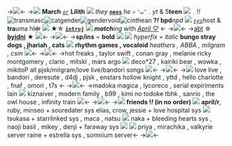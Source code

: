 ->![](https://media.discordapp.net/attachments/1033353306506010655/1036523804073136148/Untitled32_20221031071432.png)<-
->![](https://gifs.crd.co/assets/images/gallery17/018c0014.gif?v=5f0408ba) **March** [_`or`_](https://rentry.co/pronounce) **Lilith**  ![](https://gifs.crd.co/assets/images/gallery17/5210043c.gif?v=5f0408ba) *they* [**`neos`**](https://rentry.co/pronounce) *he* ⌕
ᵔᴗᵔ﹒*yt* & 5**teen** ![](https://tomomi.neocities.org/pixeles/73.gif)﹒!_!_ ![transmasc](https://f2.toyhou.se/file/f2-toyhou-se/images/35822362_hXB9fOwQOMQL4c2.png?1623251976)![catgender](https://f2.toyhou.se/file/f2-toyhou-se/images/35821868_zNzbXEGuk2EhBZI.png?1623251719)![gendervoid](https://media.discordapp.net/attachments/870787415172845589/1035186099192078356/Untitled134_20221027163534_1.png)![cinthean](https://media.discordapp.net/attachments/870787415172845589/1035186098588090428/Untitled134_20221027163550_1.png) __?__***!***
**bpd**_npd_ ![](https://gifs.crd.co/assets/images/gallery17/bc4370e8.gif?v=5f0408ba) [_`sys`_](https://rentry.co/goodbyecharlotte)host & **tra**uma hl~~dr~~ ![](https://gifs.crd.co/assets/images/gallery17/94115ce1.gif?v=5f0408ba)
★☆ [**`introj`**](https://rentry.co/hob) ![](https://tomomi.neocities.org/pixeles/285.png) ***match**ing* with *[April ♡](https://rentry.co/aprilz)*  <-
->![](https://tomomi.neocities.org/divider/div40.png)<-
->[abt](https://rentry.co/bushidoo) ☆ **[byidni](https://rentry.co/pastelz)** ★ [![](https://tomomi.neocities.org/pixeles/52.png)](https://rentry.co/marchz)<-
->![](https://terror.crd.co/assets/images/gallery05/41249988.png?v=98df89bb)<-
->**sp/ins** = **bold** ![](https://tomomi.neocities.org/pixeles/160.gif)
![](https://tomomi.neocities.org/pixeles/228.gif) *hyperfix* = *italic*
 **bungo stray dogs , jhariah , cats**
![](https://tomomi.neocities.org/pixeles/245.gif) **rhythm games , vocaloid** 
*heathers , ABBA , milgram , csm* ![](https://tomomi.neocities.org/pixeles/162.gif)<-
->![](https://tomomi.neocities.org/divider/div92.gif)<-
->hot freaks , taylor swift , conan gray , melanie
ricky montgomery , clario , mitski , mars argo
![](https://tomomi.neocities.org/pixeles/252.gif) deco\*27 , kairiki bear , wowka , mikitoP 
all pjsk/milgram/love live/bandori songs ![](https://tomomi.neocities.org/pixeles/268.gif)<-
->![](https://tomomi.neocities.org/divider/div92.gif)<-
->![](https://tomomi.neocities.org/pixeles/164.gif) love live , bandori , deresute , d4dj , pjsk , enstars
hollow knight , yttd , hello charlotte , fnaf , omori , t7s <-
->![](https://tomomi.neocities.org/divider/div92.gif)<-
->madoka magica , lycoreco , serial expiriments lain
![](https://tomomi.neocities.org/pixeles/158.gif)  kiznaiver , modern family , b99 , kimi no todoke
tbhk , sanrio , the owl house , infinity train ![](https://tomomi.neocities.org/pixeles/177.gif)<- 
->![](https://tomomi.neocities.org/divider/div92.gif)<-
->![](https://gnome.crd.co/assets/images/cats2/2ef39cfb.gif?v=7c5c308b) **friends !_!_ (in no order)** 
![](https://tomomi.neocities.org/pixeles/156.gif) **april/r**, ruby, minseo + souredater sys
elias, crow, jessie + love hospital sys ![](https://tomomi.neocities.org/pixeles/136.gif)
tsukasa + starrlinked sys , maca , natsu
![](https://i.imgur.com/gwTFLnv.gif)  naka + bleeding hearts sys , naoji
basil , mikey , denji + faraway sys ![](https://i.imgur.com/ImT48xh.gif) 
![](https://tomomi.neocities.org/pixeles/171.gif) priya , mirachika , valkyrie server
 raine + estrella sys , somnium server<-
->![](https://tomomi.neocities.org/divider/div18.png)<-